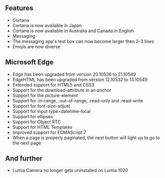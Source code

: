 ## Features
- Cortana
 - Cortana is now available in Japan
 - Cortana is now available in Australia and Canada in English
- Messaging
 - The messaging app's text box can now become larger then 2-3 lines
- Emojis are now diverse

## Microsoft Edge
- Edge has been upgraded from version 20.10536 to 21.10549
- EdgeHTML has been upgraded from version 12.10532 to 13.10549
- Extended support for HTML5 and CSS3
 - Support for the download-attribute in an anchor
 - Support for the picture-element
 - Support for :in-range, :out-of-range, :read-only and :read-write
 - Support for font-size-adjust
 - Support for input type=datetime-local
 - Support for ellipses
 - Support for Object RTC
 - Support for HTML Templates
- Improved support for ECMAScript 7
- When a page is properly paginated, the next button will light up to go to the next page

## And further
- Lumia Camera no longer gets uninstalled on Lumia 1020